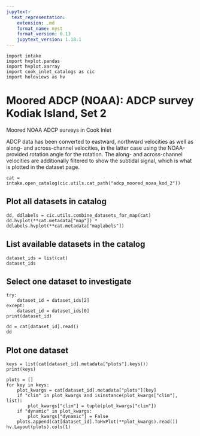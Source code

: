 ```yaml
---
jupytext:
  text_representation:
    extension: .md
    format_name: myst
    format_version: 0.13
    jupytext_version: 1.18.1
---
```


```{code-cell}
import intake
import hvplot.pandas
import hvplot.xarray
import cook_inlet_catalogs as cic
import holoviews as hv
```

# Moored ADCP (NOAA): ADCP survey Kodiak Island, Set 2

Moored NOAA ADCP surveys in Cook Inlet

ADCP data has been converted to eastward, northward velocities as well as along- and across-channel velocities, in the latter case using the NOAA-provided rotation angle for the rotation. The along- and across-channel velocities are additionally filtered to show the subtidal signal, which is what is plotted in the dataset page.



```{code-cell}
cat = intake.open_catalog(cic.utils.cat_path("adcp_moored_noaa_kod_2"))
```

## Plot all datasets in catalog

```{code-cell}
dd, ddlabels = cic.utils.combine_datasets_for_map(cat)
dd.hvplot(**cat.metadata["map"]) * ddlabels.hvplot(**cat.metadata["maplabels"])
```

## List available datasets in the catalog

```{code-cell}
dataset_ids = list(cat)
dataset_ids
```

## Select one dataset to investigate

```{code-cell}
try:
    dataset_id = dataset_ids[2]
except:
    dataset_id = dataset_ids[0]
print(dataset_id)

dd = cat[dataset_id].read()
dd
```

## Plot one dataset

```{code-cell}
keys = list(cat[dataset_id].metadata["plots"].keys())
print(keys)

plots = []
for key in keys:
    plot_kwargs = cat[dataset_id].metadata["plots"][key]
    if "clim" in plot_kwargs and isinstance(plot_kwargs["clim"], list):
        plot_kwargs["clim"] = tuple(plot_kwargs["clim"])
    if "dynamic" in plot_kwargs:
        plot_kwargs["dynamic"] = False
    plots.append(cat[dataset_id].ToHvPlot(**plot_kwargs).read())
hv.Layout(plots).cols(1)
```
